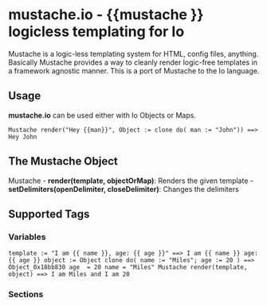 mustache.io - {{mustache }} logicless templating for Io
=======================================================
Mustache is a logic-less templating system for HTML, config files, anything. Basically Mustache provides a way to cleanly render logic-free templates in a framework agnostic manner. This is a port of Mustache to the Io language.

Usage
-----
**mustache.io** can be used either with Io Objects or Maps.

`
Mustache render("Hey {{man}}", Object := clone do( man := "John"))
==> Hey John
`

The Mustache Object
-------------------
Mustache
	- **render(template, objectOrMap)**: Renders the given template
	- **setDelimiters(openDelimiter, closeDelimiter)**: Changes the delimiters

Supported Tags
--------------
### Variables

`template := "I am {{ name }}, age: {{ age }}"
==> I am {{ name }} age: {{ age }}
object := Object clone do( name := "Miles"; age := 20 )
==> Object_0x18bb830
  age  = 20
	name = "Miles"
Mustache render(template, object)
==> I am Miles and I am 20
`
### Sections

